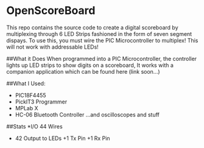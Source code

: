 # OpenScoreBoard
This repo contains the source code to create a digital scoreboard by multiplexing through 6 LED Strips fashioned in the form of seven segment dispays. To use this, you must wire the PIC Microcontroller to multiplex! This will not work with addressable LEDs!


##What it Does
When programmed into a PIC Microcontroller, the controller lights up LED strips to show digits on a scoreboard, It works with a companion application which can be found here (link soon...)


##What I Used:
* PIC18F4455
* PickIT3 Programmer
* MPLab X
* HC-06 Bluetooth Controller
...and oscilloscopes and stuff

##Stats
*I/O 44 Wires
+ 42 Output to LEDs
+1 Tx Pin
+1 Rx Pin
